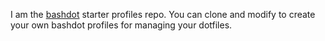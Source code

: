 I am the [bashdot](https://github.com/weavenet/bashdot) starter profiles repo. You can
clone and modify to create your own bashdot profiles for managing your dotfiles.
